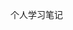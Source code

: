﻿个人学习笔记
<meta name='viewport' content='width=device-width; initial-scale=1.0; maximum-scale=1.0; user-scalable=0;' />